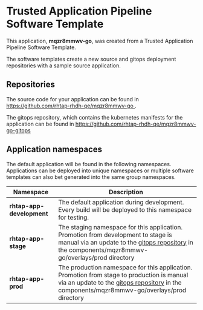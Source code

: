 # Trusted Application Pipeline Software Template

This application, **mqzr8mmwv-go**, was created from a Trusted Application Pipeline Software Template.

The software templates create a new source and gitops deployment repositories with a sample source application. 

## Repositories

The source code for your application can be found in [https://github.com/rhtap-rhdh-qe/mqzr8mmwv-go ](https://github.com/rhtap-rhdh-qe/mqzr8mmwv-go ).
 
The gitops repository, which contains the kubernetes manifests for the application can be found in 
[https://github.com/rhtap-rhdh-qe/mqzr8mmwv-go-gitops ](https://github.com/rhtap-rhdh-qe/mqzr8mmwv-go-gitops ) 

## Application namespaces 

The default application will be found in the following namespaces. Applications can be deployed into unique namespaces or multiple software templates can also bet generated into the same group namespaces.  

|  Namespace   |  Description   |  
| -------- | -------- |   
| **rhtap-app-development** | The default application during development. Every build will be deployed to this namespace for testing. | 
| **rhtap-app-stage** | The staging namespace for this application. Promotion from development to stage is manual via an update to the [gitops repository](https://github.com/rhtap-rhdh-qe/mqzr8mmwv-go-gitops ) in the components/mqzr8mmwv-go/overlays/prod directory |  
| **rhtap-app-prod** | The production namespace for this application. Promotion from stage to production is manual via an update to the [gitops repository](https://github.com/rhtap-rhdh-qe/mqzr8mmwv-go-gitops ) in the components/mqzr8mmwv-go/overlays/prod directory | 